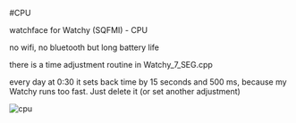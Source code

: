 #CPU

watchface for Watchy (SQFMI) - CPU

no wifi, no bluetooth but long battery life

there is a time adjustment routine in Watchy_7_SEG.cpp

every day at 0:30 it sets back time by 15 seconds and 500 ms, because my Watchy runs too fast. Just delete it (or set another adjustment)

![cpu](https://github.com/MartMarq/cpu/assets/139223739/47aa563c-6b11-4099-adfb-40eeb5cacd30)
